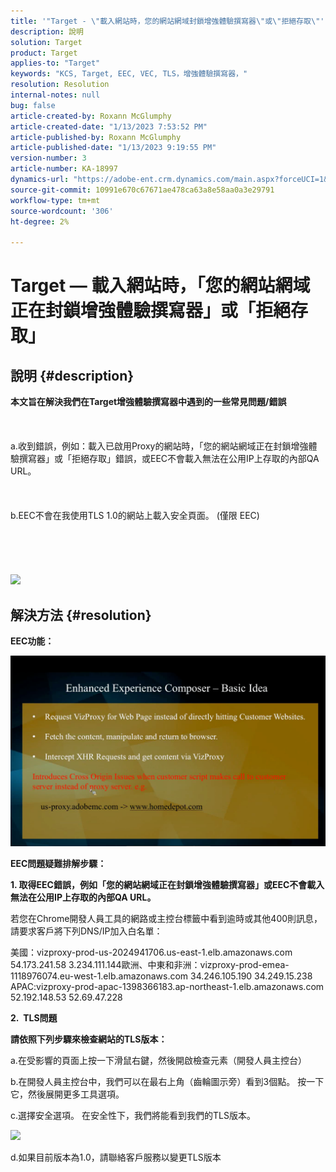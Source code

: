 ```yaml
---
title: '"Target - \"載入網站時，您的網站網域封鎖增強體驗撰寫器\"或\"拒絕存取\"'
description: 說明
solution: Target
product: Target
applies-to: "Target"
keywords: "KCS, Target, EEC, VEC, TLS，增強體驗撰寫器，"
resolution: Resolution
internal-notes: null
bug: false
article-created-by: Roxann McGlumphy
article-created-date: "1/13/2023 7:53:52 PM"
article-published-by: Roxann McGlumphy
article-published-date: "1/13/2023 9:19:55 PM"
version-number: 3
article-number: KA-18997
dynamics-url: "https://adobe-ent.crm.dynamics.com/main.aspx?forceUCI=1&pagetype=entityrecord&etn=knowledgearticle&id=98421200-7c93-ed11-aad1-6045bd006a22"
source-git-commit: 10991e670c67671ae478ca63a8e58aa0a3e29791
workflow-type: tm+mt
source-wordcount: '306'
ht-degree: 2%

---
```


# Target — 載入網站時，「您的網站網域正在封鎖增強體驗撰寫器」或「拒絕存取」

## 說明 {#description}

<b>本文旨在解決我們在Target增強體驗撰寫器中遇到的一些常見問題/錯誤</b><br><br> <br><br>a.收到錯誤，例如：載入已啟用Proxy的網站時，「您的網站網域正在封鎖增強體驗撰寫器」或「拒絕存取」錯誤，或EEC不會載入無法在公用IP上存取的內部QA URL。<br><br> <br><br>b.EEC不會在我使用TLS 1.0的網站上載入安全頁面。 (僅限 EEC) <br><br> <br><br> <br><br>![](https://adobe-ent.crm.dynamics.com/api/data/v9.0/msdyn_knowledgearticleimages%289163ac73-37ab-ec11-983f-000d3a349523%29/msdyn_blobfile/$value)

## 解決方法 {#resolution}


<b>EEC功能：</b>

![](assets/6ea1c39f-52ab-ec11-983f-000d3a3496ef.png)



<b>EEC問題疑難排解步驟：</b>

<b>1. 取得EEC錯誤，例如「您的網站網域正在封鎖增強體驗撰寫器」或EEC不會載入無法在公用IP上存取的內部QA URL。</b>

若您在Chrome開發人員工具的網路或主控台標籤中看到逾時或其他400則訊息，請要求客戶將下列DNS/IP加入白名單：

美國：vizproxy-prod-us-2024941706.us-east-1.elb.amazonaws.com
54.173.241.58 3.234.111.144歐洲、中東和非洲：vizproxy-prod-emea-1118976074.eu-west-1.elb.amazonaws.com
34.246.105.190 34.249.15.238 APAC:vizproxy-prod-apac-1398366183.ap-northeast-1.elb.amazonaws.com
52.192.148.53
52.69.47.228



<b>2.  TLS問題</b>

<b>請依照下列步驟來檢查網站的TLS版本：</b>

a.在受影響的頁面上按一下滑鼠右鍵，然後開啟檢查元素（開發人員主控台）

b.在開發人員主控台中，我們可以在最右上角（齒輪圖示旁）看到3個點。 按一下它，然後展開更多工具選項。

c.選擇安全選項。 在安全性下，我們將能看到我們的TLS版本。

![](https://experienceleague.adobe.com/docs/target/assets/firefox_more_info_3.png?lang=en)

d.如果目前版本為1.0，請聯絡客戶服務以變更TLS版本


